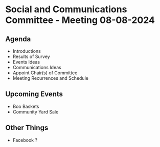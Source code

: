 # Social and Communications Committee - Meeting 08-08-2024

## Agenda

- Introductions
- Results of Survey
- Events Ideas
- Communications Ideas
- Appoint Chair(s) of Committee
- Meeting Recurrences and Schedule

## Upcoming Events

- Boo Baskets
- Community Yard Sale

## Other Things

- Facebook ?